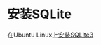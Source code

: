 
# 安装SQLite

在Ubuntu Linux上[安装SQLite3](https://www.tutorialspoint.com/sqlite/sqlite_installation.htm)
